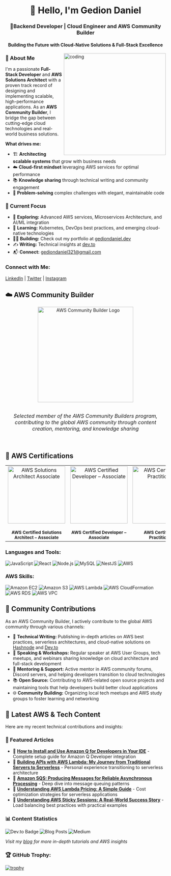 <h1 align="center">👋 Hello, I'm Gedion Daniel</h1>
<h3 align="center">🚀Backend Developer | Cloud Engineer and AWS Community Builder</h3>
<h4 align="center">Building the Future with Cloud-Native Solutions & Full-Stack Excellence</h4>

<img align="right" alt="coding" width="320" src="https://user-images.githubusercontent.com/74038190/229223263-cf2e4b07-2615-4f87-9c38-e37600f8381a.gif"/>

### 🎯 About Me

I'm a passionate **Full-Stack Developer** and **AWS Solutions Architect** with a proven track record of designing and implementing scalable, high-performance applications. As an **AWS Community Builder**, I bridge the gap between cutting-edge cloud technologies and real-world business solutions.

**What drives me:**
- 🏗️ **Architecting scalable systems** that grow with business needs
- ☁️ **Cloud-first mindset** leveraging AWS services for optimal performance
- 📚 **Knowledge sharing** through technical writing and community engagement
- 🔧 **Problem-solving** complex challenges with elegant, maintainable code

### 🌟 Current Focus
- 🔭 **Exploring:** Advanced AWS services, Microservices Architecture, and AI/ML integration
- 🌱 **Learning:** Kubernetes, DevOps best practices, and emerging cloud-native technologies
- 👨‍💻 **Building:** Check out my portfolio at [gediondaniel.dev](https://gediondaniel.dev)
- ✍️ **Writing:** Technical insights at [dev.to](https://dev.to/gediondev)
- 📬 **Connect:** gediondaniel321@gmail.com

<h3 align="left">Connect with Me:</h3>
<p align="left">
  <a href="https://linkedin.com/in/gediontkd" target="blank">LinkedIn</a> |
  <a href="https://twitter.com/gedion_gt" target="blank">Twitter</a> | 
  <a href="https://www.instagram.com/gediondev/" target="blank">Instagram</a> 
</p>

## ☁️ AWS Community Builder
<div align="center">
  <img src="https://d2908q01vomqb2.cloudfront.net/da4b9237bacccdf19c0760cab7aec4a8359010b0/2020/07/23/AWS-CBs-blog-image.png" alt="AWS Community Builder Logo" width="300"/>
  <br /><br />
  <p style="font-size: 16px; font-style: italic;">
    Selected member of the AWS Community Builders program, contributing to the global AWS community through content creation, mentoring, and knowledge sharing
  </p>
</div>

<br />

## 🏅 AWS Certifications

<div align="center">
  <table>
    <tr>
      <td align="center" width="250">
        <a href="https://www.credly.com/badges/ad90700c-7390-4707-bb03-95050324f9d4/public_url" target="_blank">
          <img src="https://images.credly.com/images/0e284c3f-5164-4b21-8660-0d84737941bc/image.png" alt="AWS Solutions Architect Associate" width="180" height="180"/>
        </a>
        <br /><br />
        <sub><b>AWS Certified Solutions Architect – Associate</b></sub>
      </td>
      <td align="center" width="250">
        <a href="https://www.credly.com/badges/fd3a9d39-0e2e-4b08-9d9f-cff75dea069d/public_url" target="_blank">
          <img src="https://images.credly.com/images/b9feab85-1a43-4f6c-99a5-631b88d5461b/image.png" alt="AWS Certified Developer – Associate" width="180" height="180"/>
        </a>
        <br /><br />
        <sub><b>AWS Certified Developer – Associate</b></sub>
      </td>
      <td align="center" width="250">
        <a href="https://www.credly.com/badges/e2793878-9401-46c0-9247-679d542391b2/public_url" target="_blank">
          <img src="https://images.credly.com/images/4d4693bb-530e-4bca-9327-de07f3aa2348/image.png" alt="AWS Certified AI Practitioner" width="180" height="180"/>
        </a>
        <br /><br />
        <sub><b>AWS Certified AI Practitioner</b></sub>
      </td>
      <td align="center" width="250">
        <a href="https://www.credly.com/badges/1f60e5db-f4b1-43bf-bdc9-c49118c2b670/public_url" target="_blank">
          <img src="https://images.credly.com/images/00634f82-b07f-4bbd-a6bb-53de397fc3a6/image.png" alt="AWS Certified Cloud Practitioner" width="180" height="180"/>
        </a>
        <br /><br />
        <sub><b>AWS Certified Cloud Practitioner</b></sub>
      </td>
    </tr>
  </table>
</div>

<h3 align="left">Languages and Tools:</h3>
<p align="left">
  <img src="https://img.shields.io/badge/JavaScript-F7DF1E?logo=javascript&logoColor=black" alt="JavaScript"/>
  <img src="https://img.shields.io/badge/React-61DAFB?logo=react&logoColor=black" alt="React"/>
  <img src="https://img.shields.io/badge/Node.js-339933?logo=nodedotjs&logoColor=white" alt="Node.js"/>
  <img src="https://img.shields.io/badge/MySQL-4479A1?logo=mysql&logoColor=white" alt="MySQL"/>
  <img src="https://img.shields.io/badge/NestJS-E0234E?logo=nestjs&logoColor=white" alt="NestJS"/>
  <img src="https://img.shields.io/badge/AWS-232F3E?logo=amazonaws&logoColor=white" alt="AWS"/>
</p>

<h3 align="left">AWS Skills:</h3>
<p align="left">
  <img src="https://img.shields.io/badge/Amazon EC2-FF9900?logo=amazon-ec2&logoColor=white" alt="Amazon EC2"/>
  <img src="https://img.shields.io/badge/Amazon S3-569A31?logo=amazon-s3&logoColor=white" alt="Amazon S3"/>
  <img src="https://img.shields.io/badge/AWS Lambda-FF9900?logo=aws-lambda&logoColor=white" alt="AWS Lambda"/>
  <img src="https://img.shields.io/badge/AWS CloudFormation-0073E6?logo=amazon-cloudformation&logoColor=white" alt="AWS CloudFormation"/>
  <img src="https://img.shields.io/badge/AWS RDS-527FFF?logo=amazonrds&logoColor=white" alt="AWS RDS"/>
  <img src="https://img.shields.io/badge/AWS VPC-232F3E?logo=amazonaws&logoColor=white" alt="AWS VPC"/>
</p>

## 🤝 Community Contributions

As an AWS Community Builder, I actively contribute to the global AWS community through various channels:

- 📝 **Technical Writing:** Publishing in-depth articles on AWS best practices, serverless architectures, and cloud-native solutions on [Hashnode](https://hashnode.com/@GedionTkd) and [Dev.to](https://dev.to/gediondev)
- 🎤 **Speaking & Workshops:** Regular speaker at AWS User Groups, tech meetups, and webinars sharing knowledge on cloud architecture and full-stack development
- 👥 **Mentoring & Support:** Active mentor in AWS community forums, Discord servers, and helping developers transition to cloud technologies
- 📚 **Open Source:** Contributing to AWS-related open source projects and maintaining tools that help developers build better cloud applications
- 🌐 **Community Building:** Organizing local tech meetups and AWS study groups to foster learning and networking

## 📖 Latest AWS & Tech Content

Here are my recent technical contributions and insights:

### 📝 Featured Articles

- 🔗 **[How to Install and Use Amazon Q for Developers in Your IDE](https://dev.to/aws-builders/how-to-install-and-use-amazon-q-for-developers-in-your-ide-4e3h)** - Complete setup guide for Amazon Q Developer integration
- 🔗 **[Building APIs with AWS Lambda: My Journey from Traditional Servers to Serverless](https://blog.gediondaniel.dev/building-apis-with-aws-lambda-my-journey-from-traditional-servers-to-serverless)** - Personal experience transitioning to serverless architecture
- 🔗 **[Amazon SQS: Producing Messages for Reliable Asynchronous Processing](https://blog.gediondaniel.dev/amazon-sqs-producing-messages-for-reliable-asynchronous-processing)** - Deep dive into message queuing patterns
- 🔗 **[Understanding AWS Lambda Pricing: A Simple Guide](https://blog.gediondaniel.dev/understanding-aws-lambda-pricing-a-simple-guide)** - Cost optimization strategies for serverless applications
- 🔗 **[Understanding AWS Sticky Sessions: A Real-World Success Story](https://blog.gediondaniel.dev/understanding-aws-sticky-sessions-a-real-world-success-story)** - Load balancing best practices with practical examples

### 📊 Content Statistics
![Dev.to Badge](https://img.shields.io/badge/Dev.to-AWS%20Builders-0A0A0A?style=flat&logo=dev.to&logoColor=white)
![Blog Posts](https://img.shields.io/badge/Blog%20Posts-15+-FF6B6B?style=flat&logo=hashnode&logoColor=white)
![Medium](https://img.shields.io/badge/Medium-Technical%20Writer-12100E?style=flat&logo=medium&logoColor=white)

*Visit my [blog](https://blog.gediondaniel.dev) for more in-depth tutorials and AWS insights*

### 🏆 GitHub Trophy:
[![trophy](https://github-profile-trophy.vercel.app/?username=gediontkd&theme=onedark)](https://github.com/ryo-ma/github-profile-trophy)
